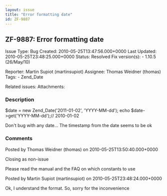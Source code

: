 ```yaml
---
layout: issue
title: "Error formatting date"
id: ZF-9887
---
```


ZF-9887: Error formatting date
------------------------------

 Issue Type: Bug Created: 2010-05-25T13:47:56.000+0000 Last Updated: 2010-05-25T23:48:25.000+0000 Status: Resolved Fix version(s): - 1.10.5 (26/May/10)
 
 Reporter:  Martin Supiot (martinsupiot)  Assignee:  Thomas Weidner (thomas)  Tags: - Zend\_Date
 
 Related issues: 
 Attachments: 
### Description

$date = new Zend\_Date('2011-01-02', 'YYYY-MM-dd'); echo $date->get('YYYY-MM-dd');// 2010-01-02

Don't bug with any date... The timestamp from the date seems to be ok

 

 

### Comments

Posted by Thomas Weidner (thomas) on 2010-05-25T13:50:40.000+0000

Closing as non-issue

Please read the manual and the FAQ on which constants to use

 

 

Posted by Martin Supiot (martinsupiot) on 2010-05-25T23:48:24.000+0000

Ok, I understand the format. So, sorry for the inconvenience

 

 